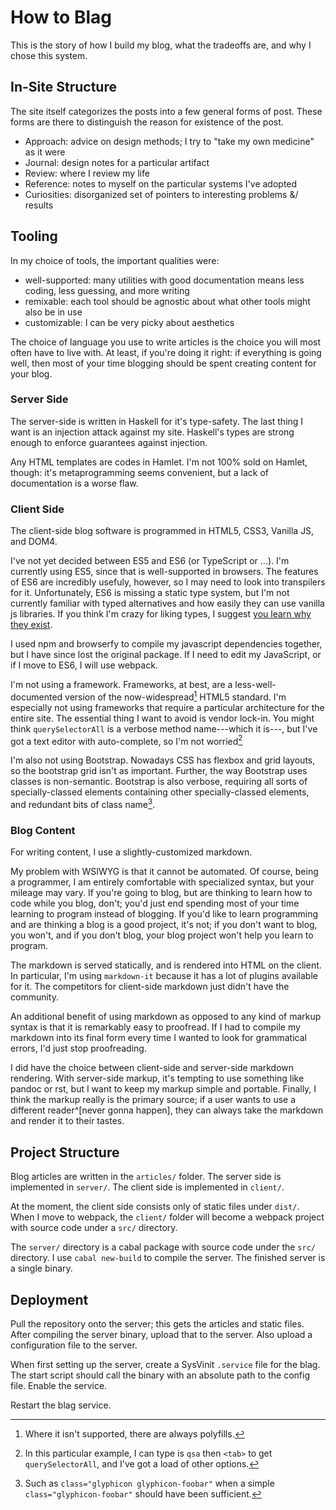 # How to Blag

This is the story of how I build my blog, what the tradeoffs are, and why I chose this system.

## In-Site Structure

The site itself categorizes the posts into a few general forms of post.
These forms are there to distinguish the reason for existence of the post.

  * Approach: advice on design methods; I try to "take my own medicine" as it were
  * Journal: design notes for a particular artifact
  * Review: where I review my life
  * Reference: notes to myself on the particular systems I've adopted
  * Curiosities: disorganized set of pointers to interesting problems &/ results

## Tooling

In my choice of tools, the important qualities were:
  * well-supported: many utilities with good documentation means less coding, less guessing, and more writing
  * remixable: each tool should be agnostic about what other tools might also be in use
  * customizable: I can be very picky about aesthetics

The choice of language you use to write articles is the choice you will most often have to live with.
At least, if you're doing it right:
if everything is going well, then most of your time blogging should be spent creating content for your blog.


### Server Side

The server-side is written in Haskell for it's type-safety.
The last thing I want is an injection attack against my site.
Haskell's types are strong enough to enforce guarantees against injection.

Any HTML templates are codes in Hamlet.
I'm not 100% sold on Hamlet, though: it's metaprogramming seems convenient, but a lack of documentation is a worse flaw.

### Client Side

The client-side blog software is programmed in HTML5, CSS3, Vanilla JS, and DOM4.

I've not yet decided between ES5 and ES6 (or TypeScript or ...).
I'm currently using ES5, since that is well-supported in browsers.
The features of ES6 are incredibly usefuly, however, so I may need to look into transpilers for it.
Unfortunately, ES6 is missing a static type system, but I'm not currently familiar with typed alternatives and how easily they can use vanilla js libraries.
If you think I'm crazy for liking types, I suggest [you learn why they exist](https://people.mpi-sws.org/~dreyer/tor/papers/reynolds.pdf).

I used npm and browserfy to compile my javascript dependencies together, but I have since lost the original package.
If I need to edit my JavaScript, or if I move to ES6, I will use webpack.

I'm not using a framework.
Frameworks, at best, are a less-well-documented version of the now-widespread[^polyfill] HTML5 standard.
I'm especially not using frameworks that require a particular architecture for the entire site.
The essential thing I want to avoid is vendor lock-in.
You might think `querySelectorAll` is a verbose method name---which it is---, but I've got a text editor with auto-complete, so I'm not worried[^qsa]

[^polyfill]: Where it isn't supported, there are always polyfills.
[^qsa]: In this particular example, I can type is `qsa` then `<tab>` to get `querySelectorAll`, and I've got a load of other options.

I'm also not using Bootstrap.
Nowadays CSS has flexbox and grid layouts, so the bootstrap grid isn't as important.
Further, the way Bootstrap uses classes is non-semantic.
Bootstrap is also verbose, requiring all sorts of specially-classed elements containing other specially-classed elements, and redundant bits of class name[^glyphicon].

[^glyphicon]: Such as `class="glyphicon glyphicon-foobar"` when a simple `class="glyphicon-foobar"` should have been sufficient.

### Blog Content

For writing content, I use a slightly-customized markdown.

My problem with WSIWYG is that it cannot be automated.
Of course, being a programmer, I am entirely comfortable with specialized syntax, but your mileage may vary.
If you're going to blog, but are thinking to learn how to code while you blog, don't;
you'd just end spending most of your time learning to program instead of blogging.
If you'd like to learn programming and are thinking a blog is a good project, it's not;
if you don't want to blog, you won't, and if you don't blog, your blog project won't help you learn to program.

The markdown is served statically, and is rendered into HTML on the client.
In particular, I'm using `markdown-it` because it has a lot of plugins available for it.
The competitors for client-side markdown just didn't have the community.

An additional benefit of using markdown as opposed to any kind of markup syntax is that it is remarkably easy to proofread.
If I had to compile my markdown into its final form every time I wanted to look for grammatical errors, I'd just stop proofreading.

I did have the choice between client-side and server-side markdown rendering.
With server-side markup, it's tempting to use something like pandoc or rst, but I want to keep my markup simple and portable.
Finally, I think the markup really is the primary source; if a user wants to use a different reader^[never gonna happen], they can always take the markdown and render it to their tastes.


## Project Structure

Blog articles are written in the `articles/` folder.
The server side is implemented in `server/`.
The client side is implemented in `client/`.

At the moment, the client side consists only of static files under `dist/`.
When I move to webpack, the `client/` folder will become a webpack project with source code under a `src/` directory.

The `server/` directory is a cabal package with source code under the `src/` directory.
I use `cabal new-build` to compile the server.
The finished server is a single binary.

## Deployment

Pull the repository onto the server; this gets the articles and static files.
After compiling the server binary, upload that to the server.
Also upload a configuration file to the server.

When first setting up the server, create a SysVinit `.service` file for the blag.
The start script should call the binary with an absolute path to the config file.
Enable the service.

Restart the blag service.
